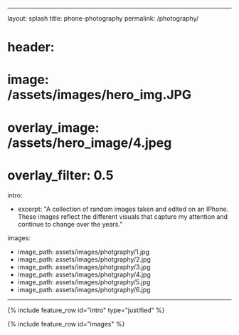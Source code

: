  ---
layout: splash
title: phone-photography
permalink: /photography/

# header:
#  image: /assets/images/hero_img.JPG
#  overlay_image: /assets/hero_image/4.jpeg
#  overlay_filter: 0.5

intro:
  - excerpt: "A collection of random images taken and edited on an IPhone. These images reflect the different visuals that capture my attention and continue to change over the years."

images:
  - image_path: assets/images/photgraphy/1.jpg
  - image_path: assets/images/photgraphy/2.jpg
  - image_path: assets/images/photgraphy/3.jpg
  - image_path: assets/images/photgraphy/4.jpg
  - image_path: assets/images/photgraphy/5.jpg
  - image_path: assets/images/photgraphy/6.jpg
---

{% include feature_row id="intro" type="justified" %}

{% include feature_row id="images" %}
